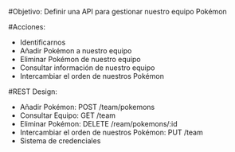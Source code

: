 #Objetivo:
Definir una API para gestionar nuestro equipo Pokémon

#Acciones:
- Identificarnos
- Añadir Pokémon a nuestro equipo
- Eliminar Pokémon de nuestro equipo
- Consultar información de nuestro equipo
- Intercambiar el orden de nuestros Pokémon

#REST Design:
- Añadir Pokémon: POST /team/pokemons
- Consultar Equipo: GET /team
- Eliminar Pokémon: DELETE /ream/pokemons/:id
- Intercambiar el orden de nuestros Pokémon: PUT /team
- Sistema de credenciales